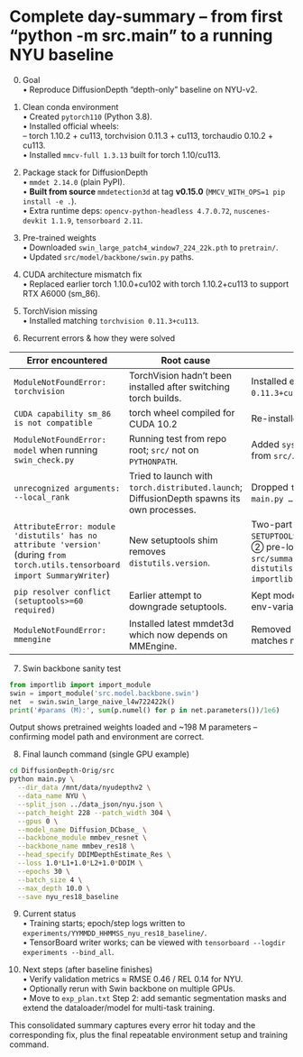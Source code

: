 Complete day-summary – from first “python -m src.main” to a running NYU baseline
==============================================================================

0.  Goal  
    • Reproduce DiffusionDepth “depth-only” baseline on NYU-v2.

1.  Clean conda environment  
    • Created `pytorch110` (Python 3.8).  
    • Installed official wheels:  
      – torch 1.10.2 + cu113, torchvision 0.11.3 + cu113, torchaudio 0.10.2 + cu113.  
    • Installed `mmcv-full 1.3.13` built for torch 1.10/cu113.

2.  Package stack for DiffusionDepth  
    • `mmdet 2.14.0` (plain PyPI).  
    • **Built from source** `mmdetection3d` at tag **v0.15.0** (`MMCV_WITH_OPS=1 pip install -e .`).  
    • Extra runtime deps: `opencv-python-headless 4.7.0.72`, `nuscenes-devkit 1.1.9`, `tensorboard 2.11`.

3.  Pre-trained weights  
    • Downloaded `swin_large_patch4_window7_224_22k.pth` to `pretrain/`.  
    • Updated `src/model/backbone/swin.py` paths.

4.  CUDA architecture mismatch fix  
    • Replaced earlier torch 1.10.0+cu102 with torch 1.10.2+cu113 to support RTX A6000 (sm_86).

5.  TorchVision missing  
    • Installed matching `torchvision 0.11.3+cu113`.

6.  Recurrent errors & how they were solved  

| Error encountered | Root cause | Fix implemented |
|-------------------|-----------|-----------------|
| `ModuleNotFoundError: torchvision` | TorchVision hadn’t been installed after switching torch builds. | Installed exact-match wheel `torchvision 0.11.3+cu113`. |
| `CUDA capability sm_86 is not compatible` | torch wheel compiled for CUDA 10.2 | Re-installed cu113 wheels as above. |
| `ModuleNotFoundError: model` when running `swin_check.py` | Running test from repo root; `src/` not on `PYTHONPATH`. | Added `sys.path.insert(0, "src")` or ran script from `src/`. |
| `unrecognized arguments: --local_rank` | Tried to launch with `torch.distributed.launch`; DiffusionDepth spawns its own processes. | Dropped `torchrun`; launched with plain `python main.py …`. |
| `AttributeError: module 'distutils' has no attribute 'version'` (during `from torch.utils.tensorboard import SummaryWriter`) | New setuptools shim removes `distutils.version`. | Two-part fix: ① set `export SETUPTOOLS_USE_DISTUTILS=stdlib` in `~/.bashrc`; ② pre-load sub-module by editing `src/summary/__init__.py`: `import importlib, distutils; importlib.import_module('distutils.version')`. |
| `pip resolver conflict (setuptools>=60 required)` | Earlier attempt to downgrade setuptools. | Kept modern `setuptools` (≥67) and relied on the env-variable shim instead. |
| `ModuleNotFoundError: mmengine` | Installed latest mmdet3d which now depends on MMEngine. | Removed it and installed `mmdet3d v0.15.0` which matches mmcv-1.x. |

7.  Swin backbone sanity test  
```python
from importlib import import_module
swin = import_module('src.model.backbone.swin')
net  = swin.swin_large_naive_l4w722422k()
print('#params (M):', sum(p.numel() for p in net.parameters())/1e6)
```
Output shows pretrained weights loaded and ~198 M parameters – confirming model path and environment are correct.

8.  Final launch command (single GPU example)  
```bash
cd DiffusionDepth-Orig/src
python main.py \
  --dir_data /mnt/data/nyudepthv2 \
  --data_name NYU \
  --split_json ../data_json/nyu.json \
  --patch_height 228 --patch_width 304 \
  --gpus 0 \
  --model_name Diffusion_DCbase_ \
  --backbone_module mmbev_resnet \
  --backbone_name mmbev_res18 \
  --head_specify DDIMDepthEstimate_Res \
  --loss 1.0*L1+1.0*L2+1.0*DDIM \
  --epochs 30 \
  --batch_size 4 \
  --max_depth 10.0 \
  --save nyu_res18_baseline
```

9.  Current status  
    • Training starts; epoch/step logs written to `experiments/YYMMDD_HHMMSS_nyu_res18_baseline/`.  
    • TensorBoard writer works; can be viewed with `tensorboard --logdir experiments --bind_all`.

10. Next steps (after baseline finishes)  
    • Verify validation metrics ≈ RMSE 0.46 / REL 0.14 for NYU.  
    • Optionally rerun with Swin backbone on multiple GPUs.  
    • Move to `exp_plan.txt` Step 2: add semantic segmentation masks and extend the dataloader/model for multi-task training.

This consolidated summary captures every error hit today and the corresponding fix, plus the final repeatable environment setup and training command.